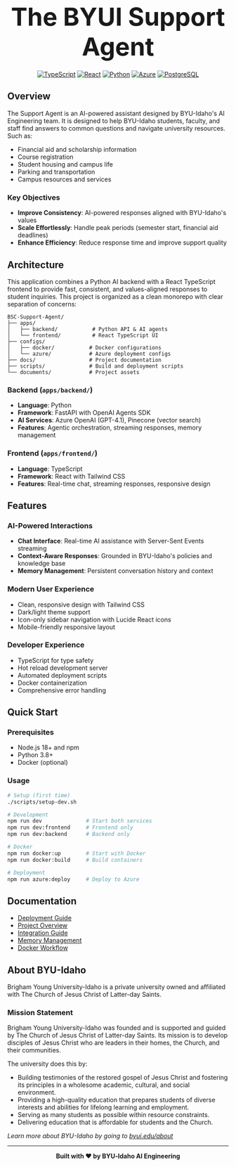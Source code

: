 <div align="center">
  <h1 style="font-size: 4em; font-weight: bold; margin: 20px 0;">
    The BYUI Support Agent
  </h1>
  <!-- Enhanced badges with better spacing -->
  <p>
    <a href="https://www.typescriptlang.org/"><img src="https://img.shields.io/badge/TypeScript-007ACC?style=for-the-badge&logo=typescript&logoColor=white" alt="TypeScript" /></a>
    <a href="https://reactjs.org/"><img src="https://img.shields.io/badge/React-20232A?style=for-the-badge&logo=react&logoColor=61DAFB" alt="React" /></a>
    <a href="https://www.python.org/"><img src="https://img.shields.io/badge/Python-3776AB?style=for-the-badge&logo=python&logoColor=white" alt="Python" /></a>
    <a href="https://azure.microsoft.com/"><img src="https://img.shields.io/badge/Microsoft_Azure-0089D0?style=for-the-badge&logo=microsoft-azure&logoColor=white" alt="Azure" /></a>
    <a href="https://www.postgresql.org/"><img src="https://img.shields.io/badge/PostgreSQL-316192?style=for-the-badge&logo=postgresql&logoColor=white" alt="PostgreSQL" /></a>
  </p>
  <!-- <p>
    <img src="https://readme-typing-svg.herokuapp.com?font=Fira+Code&size=20&duration=3000&pause=1000&color=2563EB&center=true&vCenter=true&multiline=true&width=900&height=80&lines=Hi%21+I%27m+the+BYUI+Support+Agent.+How+can+I+help+you+today%3F" alt="Typing SVG" />
  </p> -->
  
</div>

## Overview

The Support Agent is an AI-powered assistant designed by BYU-Idaho's AI Engineering team. It is designed to help BYU-Idaho students, faculty, and staff find answers to common questions and navigate university resources. Such as:

- Financial aid and scholarship information
- Course registration
- Student housing and campus life
- Parking and transportation
- Campus resources and services

### Key Objectives

- **Improve Consistency**: AI-powered responses aligned with BYU-Idaho's values
- **Scale Effortlessly**: Handle peak periods (semester start, financial aid deadlines)
- **Enhance Efficiency**: Reduce response time and improve support quality

## Architecture

This application combines a Python AI backend with a React TypeScript frontend to provide fast, consistent, and values-aligned responses to student inquiries. This project is organized as a clean monorepo with clear separation of concerns:

```
BSC-Support-Agent/
├── apps/
│   ├── backend/           # Python API & AI agents
│   └── frontend/          # React TypeScript UI
├── configs/
│   ├── docker/           # Docker configurations
│   └── azure/            # Azure deployment configs
├── docs/                 # Project documentation
├── scripts/              # Build and deployment scripts
└── documents/            # Project assets
```

### Backend (`apps/backend/`)

- **Language**: Python
- **Framework**: FastAPI with OpenAI Agents SDK
- **AI Services**: Azure OpenAI (GPT-4.1), Pinecone (vector search)
- **Features**: Agentic orchestration, streaming responses, memory management

### Frontend (`apps/frontend/`)

- **Language**: TypeScript
- **Framework**: React with Tailwind CSS
- **Features**: Real-time chat, streaming responses, responsive design

## Features

### AI-Powered Interactions

- **Chat Interface**: Real-time AI assistance with Server-Sent Events streaming
- **Context-Aware Responses**: Grounded in BYU-Idaho's policies and knowledge base
- **Memory Management**: Persistent conversation history and context

### Modern User Experience

- Clean, responsive design with Tailwind CSS
- Dark/light theme support
- Icon-only sidebar navigation with Lucide React icons
- Mobile-friendly responsive layout

### Developer Experience

- TypeScript for type safety
- Hot reload development server
- Automated deployment scripts
- Docker containerization
- Comprehensive error handling

## Quick Start

### Prerequisites

- Node.js 18+ and npm
- Python 3.8+
- Docker (optional)

### Usage

```bash
# Setup (first time)
./scripts/setup-dev.sh

# Development
npm run dev              # Start both services
npm run dev:frontend     # Frontend only
npm run dev:backend      # Backend only

# Docker
npm run docker:up        # Start with Docker
npm run docker:build     # Build containers

# Deployment
npm run azure:deploy     # Deploy to Azure
```

## Documentation

- [Deployment Guide](docs/DEPLOYMENT.md)
- [Project Overview](docs/OVERVIEW.md)
- [Integration Guide](docs/README_INTEGRATION.md)
- [Memory Management](docs/MEMORY_GUIDE.md)
- [Docker Workflow](docs/docker-dev-workflow.md)

## About BYU-Idaho

Brigham Young University-Idaho is a private university owned and affiliated with The Church of Jesus Christ of Latter-day Saints.

### Mission Statement

Brigham Young University-Idaho was founded and is supported and guided by The Church of Jesus Christ of Latter-day Saints. Its mission is to develop disciples of Jesus Christ who are leaders in their homes, the Church, and their communities.

The university does this by:

- Building testimonies of the restored gospel of Jesus Christ and fostering its principles in a wholesome academic, cultural, and social environment.
- Providing a high-quality education that prepares students of diverse interests and abilities for lifelong learning and employment.
- Serving as many students as possible within resource constraints.
- Delivering education that is affordable for students and the Church.

_Learn more about BYU-Idaho by going to [byui.edu/about](https://www.byui.edu/about)_

---

<div align="center">
  <p><strong>Built with ❤️ by BYU‑Idaho AI Engineering</strong></p>
</div>
